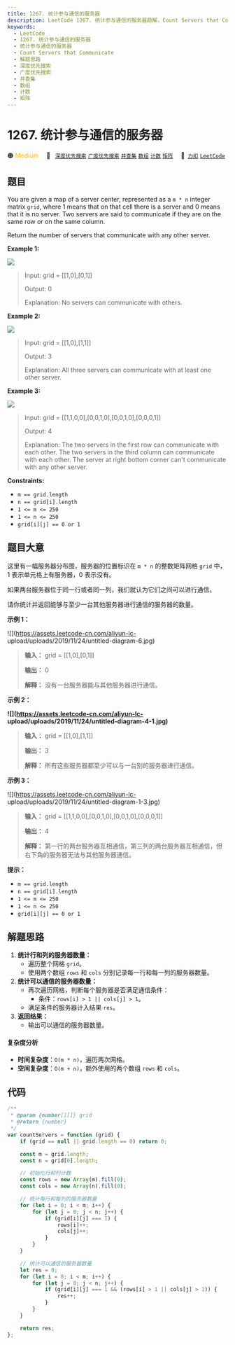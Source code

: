 ```yaml
---
title: 1267. 统计参与通信的服务器
description: LeetCode 1267. 统计参与通信的服务器题解，Count Servers that Communicate，包含解题思路、复杂度分析以及完整的 JavaScript 代码实现。
keywords:
  - LeetCode
  - 1267. 统计参与通信的服务器
  - 统计参与通信的服务器
  - Count Servers that Communicate
  - 解题思路
  - 深度优先搜索
  - 广度优先搜索
  - 并查集
  - 数组
  - 计数
  - 矩阵
---
```


# 1267. 统计参与通信的服务器

🟠 <font color=#ffb800>Medium</font>&emsp; 🔖&ensp; [`深度优先搜索`](/tag/depth-first-search.md) [`广度优先搜索`](/tag/breadth-first-search.md) [`并查集`](/tag/union-find.md) [`数组`](/tag/array.md) [`计数`](/tag/counting.md) [`矩阵`](/tag/matrix.md)&emsp; 🔗&ensp;[`力扣`](https://leetcode.cn/problems/count-servers-that-communicate) [`LeetCode`](https://leetcode.com/problems/count-servers-that-communicate)

## 题目

You are given a map of a server center, represented as a `m * n` integer
matrix `grid`, where 1 means that on that cell there is a server and 0 means
that it is no server. Two servers are said to communicate if they are on the
same row or on the same column.

Return the number of servers that communicate with any other server.

**Example 1:**

![](https://assets.leetcode.com/uploads/2019/11/14/untitled-diagram-6.jpg)

> Input: grid = [[1,0],[0,1]]
>
> Output: 0
>
> Explanation: No servers can communicate with others.

**Example 2:**

**![](https://assets.leetcode.com/uploads/2019/11/13/untitled-diagram-4.jpg)**

> Input: grid = [[1,0],[1,1]]
>
> Output: 3
>
> Explanation: All three servers can communicate with at least one other server.

**Example 3:**

![](https://assets.leetcode.com/uploads/2019/11/14/untitled-diagram-1-3.jpg)

> Input: grid = [[1,1,0,0],[0,0,1,0],[0,0,1,0],[0,0,0,1]]
>
> Output: 4
>
> Explanation: The two servers in the first row can communicate with each other. The two servers in the third column can communicate with each other. The server at right bottom corner can't communicate with any other server.

**Constraints:**

- `m == grid.length`
- `n == grid[i].length`
- `1 <= m <= 250`
- `1 <= n <= 250`
- `grid[i][j] == 0 or 1`

## 题目大意

这里有一幅服务器分布图，服务器的位置标识在 `m * n` 的整数矩阵网格 `grid` 中，1 表示单元格上有服务器，0 表示没有。

如果两台服务器位于同一行或者同一列，我们就认为它们之间可以进行通信。

请你统计并返回能够与至少一台其他服务器进行通信的服务器的数量。

**示例 1：**

![](https://assets.leetcode-cn.com/aliyun-lc-
upload/uploads/2019/11/24/untitled-diagram-6.jpg)

> **输入：** grid = [[1,0],[0,1]]
>
> **输出：** 0
>
> **解释：** 没有一台服务器能与其他服务器进行通信。

**示例 2：**

**![](https://assets.leetcode-cn.com/aliyun-lc-
upload/uploads/2019/11/24/untitled-diagram-4-1.jpg)**

> **输入：** grid = [[1,0],[1,1]]
>
> **输出：** 3
>
> **解释：** 所有这些服务器都至少可以与一台别的服务器进行通信。

**示例 3：**

![](https://assets.leetcode-cn.com/aliyun-lc-
upload/uploads/2019/11/24/untitled-diagram-1-3.jpg)

> **输入：** grid = [[1,1,0,0],[0,0,1,0],[0,0,1,0],[0,0,0,1]]
>
> **输出：** 4
>
> **解释：** 第一行的两台服务器互相通信，第三列的两台服务器互相通信，但右下角的服务器无法与其他服务器通信。

**提示：**

- `m == grid.length`
- `n == grid[i].length`
- `1 <= m <= 250`
- `1 <= n <= 250`
- `grid[i][j] == 0 or 1`

## 解题思路

1. **统计行和列的服务器数量：**
   - 遍历整个网格 `grid`。
   - 使用两个数组 `rows` 和 `cols` 分别记录每一行和每一列的服务器数量。
2. **统计可以通信的服务器数量：**
   - 再次遍历网格，判断每个服务器是否满足通信条件：
     - 条件：`rows[i] > 1 || cols[j] > 1`。
   - 满足条件的服务器计入结果 `res`。
3. **返回结果：**
   - 输出可以通信的服务器数量。

#### 复杂度分析

- **时间复杂度**：`O(m * n)`，遍历两次网格。
- **空间复杂度**：`O(m + n)`，额外使用的两个数组 `rows` 和 `cols`。

## 代码

```javascript
/**
 * @param {number[][]} grid
 * @return {number}
 */
var countServers = function (grid) {
	if (grid == null || grid.length == 0) return 0;

	const m = grid.length;
	const n = grid[0].length;

	// 初始化行和列计数
	const rows = new Array(m).fill(0);
	const cols = new Array(n).fill(0);

	// 统计每行和每列的服务器数量
	for (let i = 0; i < m; i++) {
		for (let j = 0; j < n; j++) {
			if (grid[i][j] === 1) {
				rows[i]++;
				cols[j]++;
			}
		}
	}

	// 统计可以通信的服务器数量
	let res = 0;
	for (let i = 0; i < m; i++) {
		for (let j = 0; j < n; j++) {
			if (grid[i][j] === 1 && (rows[i] > 1 || cols[j] > 1)) {
				res++;
			}
		}
	}

	return res;
};
```
